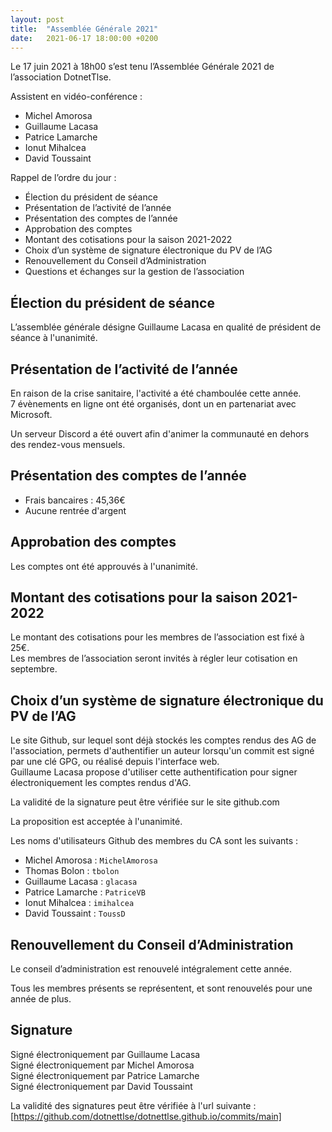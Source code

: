 ```yaml
---
layout: post
title:  "Assemblée Générale 2021"
date:   2021-06-17 18:00:00 +0200
---
```


Le 17 juin 2021 à 18h00 s’est tenu l’Assemblée Générale 2021 de l’association DotnetTlse.

Assistent en vidéo-conférence :

- Michel Amorosa
- Guillaume Lacasa
- Patrice Lamarche
- Ionut Mihalcea
- David Toussaint


Rappel de l’ordre du jour :
- Élection du président de séance
- Présentation de l’activité de l’année
- Présentation des comptes de l’année
- Approbation des comptes
- Montant des cotisations pour la saison 2021-2022
- Choix d’un système de signature électronique du PV de l’AG
- Renouvellement du Conseil d’Administration
- Questions et échanges sur la gestion de l’association

## Élection du président de séance

L’assemblée générale désigne Guillaume Lacasa en qualité de président de séance à l'unanimité.

## Présentation de l’activité de l’année

En raison de la crise sanitaire, l'activité a été chamboulée cette année.  
7 évènements en ligne ont été organisés, dont un en partenariat avec Microsoft.

Un serveur Discord a été ouvert afin d'animer la communauté en dehors des rendez-vous mensuels.

## Présentation des comptes de l’année

- Frais bancaires : 45,36€
- Aucune rentrée d'argent

## Approbation des comptes

Les comptes ont été approuvés à l'unanimité.

## Montant des cotisations pour la saison 2021-2022

Le montant des cotisations pour les membres de l’association est fixé à 25€.  
Les membres de l’association seront invités à régler leur cotisation en septembre.

## Choix d’un système de signature électronique du PV de l’AG

Le site Github, sur lequel sont déjà stockés les comptes rendus des AG de l'association, 
permets d'authentifier un auteur lorsqu'un commit est signé par une clé GPG, ou réalisé 
depuis l'interface web.  
Guillaume Lacasa propose d'utiliser cette authentification pour signer électroniquement
les comptes rendus d'AG.

La validité de la signature peut être vérifiée sur le site github.com

La proposition est acceptée à l'unanimité.

Les noms d'utilisateurs Github des membres du CA sont les suivants :
- Michel Amorosa : `MichelAmorosa`
- Thomas Bolon : `tbolon`
- Guillaume Lacasa : `glacasa`
- Patrice Lamarche : `PatriceVB`
- Ionut Mihalcea : `imihalcea`
- David Toussaint : `ToussD`

## Renouvellement du Conseil d’Administration

Le conseil d’administration est renouvelé intégralement cette année.

Tous les membres présents se représentent, et sont renouvelés pour une année de plus.

## Signature

Signé électroniquement par Guillaume Lacasa  
Signé électroniquement par Michel Amorosa  
Signé électroniquement par Patrice Lamarche  
Signé électroniquement par David Toussaint  

La validité des signatures peut être vérifiée à l'url suivante :  
[https://github.com/dotnettlse/dotnettlse.github.io/commits/main]
